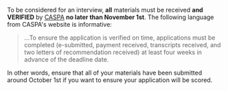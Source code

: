 To be considered for an interview, **all** materials must be received **and VERIFIED** by [CASPA][caspa] **no later than November 1st**. The following language from CASPA's website is informative:

> ...To ensure the application is verified on time, applications must be completed (e-submitted, payment received, transcripts received, and two letters of recommendation received) at least four weeks in advance of the deadline date.

In other words, ensure that all of your materials have been submitted around October 1st if you want to ensure your application will be scored.  

[caspa]: https://portal.caspaonline.org/